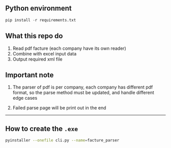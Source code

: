 
## Python environment

```python
pip install -r requirements.txt
```


## What this repo do

1. Read pdf facture (each company have its own reader)
2. Combine with excel input data
3. Output required xml file


## Important note

1. The parser of pdf is per company, each company has different pdf format, so the parse method must be updated, and handle different edge cases

2. Failed parse page will be print out in the end


---

## How to create the `.exe`

```bash
pyinstaller --onefile cli.py --name=facture_parser
```

